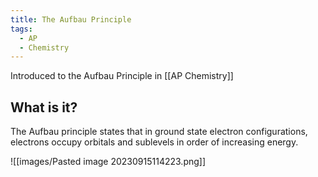 ```yaml
---
title: The Aufbau Principle
tags:
  - AP
  - Chemistry
---
```


Introduced to the Aufbau Principle in [[AP Chemistry]]

## What is it?

The Aufbau principle states that in ground state electron configurations, electrons occupy orbitals and sublevels in order of increasing energy.

![[images/Pasted image 20230915114223.png]]

